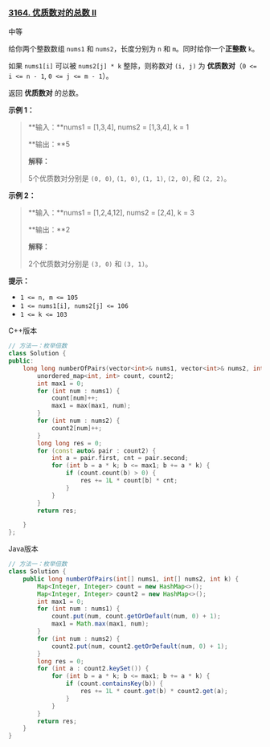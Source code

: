 ### [3164. 优质数对的总数 II](https://leetcode.cn/problems/find-the-number-of-good-pairs-ii/)

中等

给你两个整数数组 `nums1` 和 `nums2`，长度分别为 `n` 和 `m`。同时给你一个**正整数** `k`。

如果 `nums1[i]` 可以被 `nums2[j] * k` 整除，则称数对 `(i, j)` 为 **优质数对**（`0 <= i <= n - 1`, `0 <= j <= m - 1`）。

返回 **优质数对** 的总数。

**示例 1：**

> **输入：**nums1 = [1,3,4], nums2 = [1,3,4], k = 1
>
> **输出：**5
>
> **解释：**
>
> 5个优质数对分别是 `(0, 0)`, `(1, 0)`, `(1, 1)`, `(2, 0)`, 和 `(2, 2)`。

**示例 2：**

> **输入：**nums1 = [1,2,4,12], nums2 = [2,4], k = 3
>
> **输出：**2
>
> **解释：**
>
> 2个优质数对分别是 `(3, 0)` 和 `(3, 1)`。

**提示：**

- `1 <= n, m <= 105`
- `1 <= nums1[i], nums2[j] <= 106`
- `1 <= k <= 103`

C++版本

```c++
// 方法一：枚举倍数
class Solution {
public:
    long long numberOfPairs(vector<int>& nums1, vector<int>& nums2, int k) {
        unordered_map<int, int> count, count2;
        int max1 = 0;
        for (int num : nums1) {
            count[num]++;
            max1 = max(max1, num);
        }
        for (int num : nums2) {
            count2[num]++;
        }
        long long res = 0;
        for (const auto& pair : count2) {
            int a = pair.first, cnt = pair.second;
            for (int b = a * k; b <= max1; b += a * k) {
                if (count.count(b) > 0) {
                    res += 1L * count[b] * cnt;
                }
            }
        }
        return res;

    }
};
```

Java版本

```java
// 方法一：枚举倍数
class Solution {
    public long numberOfPairs(int[] nums1, int[] nums2, int k) {
        Map<Integer, Integer> count = new HashMap<>();
        Map<Integer, Integer> count2 = new HashMap<>();
        int max1 = 0;
        for (int num : nums1) {
            count.put(num, count.getOrDefault(num, 0) + 1);
            max1 = Math.max(max1, num);
        }
        for (int num : nums2) {
            count2.put(num, count2.getOrDefault(num, 0) + 1);
        }
        long res = 0;
        for (int a : count2.keySet()) {
            for (int b = a * k; b <= max1; b += a * k) {
                if (count.containsKey(b)) {
                    res += 1L * count.get(b) * count2.get(a);
                }
            }
        }
        return res;
    }
}
```

